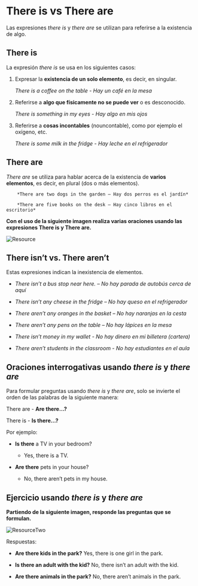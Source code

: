 # There is vs There are 

Las expresiones *there is* y *there are* se utilizan para referirse a la existencia de algo.

## There is

La expresión *there is* se usa en los siguientes casos:

1. Expresar la **existencia de un solo elemento**, es decir, en singular.
    
    *There is a coffee on the table - Hay un café en la mesa*
    
2. Referirse a **algo que físicamente no se puede ver** o es desconocido.
    
    *There is something in my eyes - Hay algo en mis ojos*
    
3. Referirse a **cosas incontables** (nouncontable), como por ejemplo el oxígeno, etc.
    
    *There is some milk in the fridge - Hay leche en el refrigerador*
    

## There are

*There are* se utiliza para hablar acerca de la existencia de **varios elementos**, es decir, en plural (dos o más elementos).

        *There are two dogs in the garden – Hay dos perros es el jardín*

        *There are five books on the desk – Hay cinco libros en el escritorio*

**Con el uso de la siguiente imagen realiza varias oraciones usando las expresiones There is y There are.**

![Resource](https://cdn.document360.io/da52b302-22aa-4a71-9908-ba18e68ffee7/Images/Documentation/e3bf6db6b41e4df4e1d6db832a6ec150YmrEOcKF3dADJuZ1-59.png)

## There isn’t vs. There aren’t

Estas expresiones indican la inexistencia de elementos.

* *There isn’t a bus stop near here. – No hay parada de autobús cerca de aquí*

* *There isn’t any cheese in the fridge – No hay queso en el refrigerador*

* *There aren’t any oranges in the basket – No hay naranjas en la cesta*

* *There aren’t any pens on the table – No hay lápices en la mesa*

* *There isn’t money in my wallet - No hay dinero en mi billetera (cartera)*

* *There aren’t students in the classroom - No hay estudiantes en el aula*

## Oraciones interrogativas usando *there is* y *there are*

Para formular preguntas usando *there is* y *there are*, solo se invierte el orden de las palabras de la siguiente manera:

There are - **Are there…?**

There is - **Is there…?**

Por ejemplo:

* **Is there** a TV in your bedroom?

    * Yes, there is a TV.

* **Are there** pets in your house?

    * No, there aren’t pets in my house. 

## Ejercicio usando *there is* y *there are*

**Partiendo de la siguiente imagen, responde las preguntas que se formulan.**

![ResourceTwo](https://cdn.document360.io/da52b302-22aa-4a71-9908-ba18e68ffee7/Images/Documentation/e3bf6db6b41e4df4e1d6db832a6ec150YmrEOcKF3dADJuZ1-61.png)

Respuestas:

* **Are there kids in the park?** Yes, there is one girl in the park.

* **Is there an adult with the kid?** No, there isn’t an adult with the kid.

* **Are there animals in the park?** No, there aren’t animals in the park.